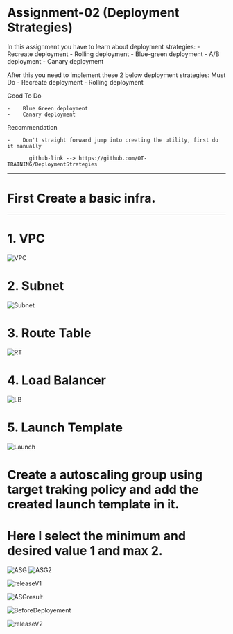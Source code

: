 # Assignment-02 (Deployment Strategies)


In this assignment you have to learn about deployment strategies:
    -   Recreate deployment 
    -   Rolling deployment 
    -   Blue-green deployment 
    -   A/B  deployment
    -   Canary deployment 

After this you need to implement these 2 below deployment strategies:
Must Do
    -   Recreate deployment 
    -   Rolling deployment 

 Good To Do

    -    Blue Green deployment 
    -    Canary deployment 

 Recommendation

    -    Don't straight forward jump into creating the utility, first do it manually

           github-link --> https://github.com/OT-TRAINING/DeploymentStrategies
------------------------------------------------------------------------------------------------------------------------
# First Create a basic infra.
------------------------------------------------------------------------------------------------------------------------
# 1. VPC

![VPC](https://github.com/user-attachments/assets/c71afb09-69fa-45c0-bec4-fb7017580381)

# 2. Subnet

![Subnet](https://github.com/user-attachments/assets/7904f4ab-285f-48e3-9a37-97be01d1edcd)

# 3. Route Table

![RT](https://github.com/user-attachments/assets/41e06db4-8eaa-4175-b7ec-ac2ba232b83a)

# 4.  Load Balancer

![LB](https://github.com/user-attachments/assets/08c95aed-426b-4d7b-aeec-6adebbd77940)

# 5. Launch Template
![Launch](https://github.com/user-attachments/assets/abb6f0d3-1362-4fe9-a38c-7cd42aca927d)

# Create a autoscaling group using target traking policy and add the created launch template in it.

# Here I select the minimum and desired value 1 and max 2.
![ASG](https://github.com/user-attachments/assets/df0ebb3e-d534-4017-b5a8-9520f7645fde)
![ASG2](https://github.com/user-attachments/assets/e7f99578-ce14-4360-8ba3-c182bbb6282c)

![releaseV1](https://github.com/user-attachments/assets/69d2a27f-0f88-477a-a454-b3d5d70d7dcc)

![ASGresult](https://github.com/user-attachments/assets/6fce5e48-0eec-4951-88e9-16170855276c)

![BeforeDeployement](https://github.com/user-attachments/assets/795d4378-9948-43e7-9de8-2e8734e06d2b)

![releaseV2](https://github.com/user-attachments/assets/9fbc1919-d5e7-44b3-97ef-770a88dd2463)


